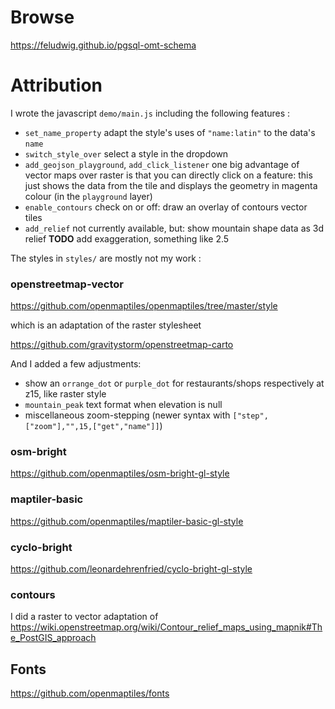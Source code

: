 # Browse

<https://feludwig.github.io/pgsql-omt-schema>


# Attribution

I wrote the javascript `demo/main.js` including the following features :
* `set_name_property` adapt the style's uses of `"name:latin"` to the data's `name`
* `switch_style_over` select a style in the dropdown
* `add_geojson_playground`, `add_click_listener` one big advantage of vector maps
over raster is that you can directly click on a feature: this just shows the data from
the tile and displays the geometry in magenta colour (in the `playground` layer)
* `enable_contours` check on or off: draw an overlay of contours vector tiles
* `add_relief` not currently available, but: show mountain shape data as 3d relief
 **TODO** add exaggeration, something like 2.5

The styles in `styles/` are mostly not my work :

### openstreetmap-vector

<https://github.com/openmaptiles/openmaptiles/tree/master/style>

which is an adaptation of the raster stylesheet

<https://github.com/gravitystorm/openstreetmap-carto>

And I added a few adjustments:
* show an `orrange_dot` or `purple_dot` for restaurants/shops respectively at z15, like raster style
* `mountain_peak` text format when elevation is null
* miscellaneous zoom-stepping (newer syntax with `["step",["zoom"],"",15,["get","name"]]`)

### osm-bright

<https://github.com/openmaptiles/osm-bright-gl-style>

### maptiler-basic

<https://github.com/openmaptiles/maptiler-basic-gl-style>

### cyclo-bright

<https://github.com/leonardehrenfried/cyclo-bright-gl-style>

### contours

I did a raster to vector adaptation of
<https://wiki.openstreetmap.org/wiki/Contour_relief_maps_using_mapnik#The_PostGIS_approach>

## Fonts

<https://github.com/openmaptiles/fonts>
